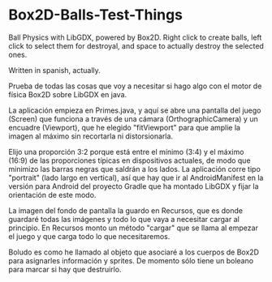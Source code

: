 # Box2D-Balls-Test-Things

Ball Physics with LibGDX, powered by Box2D.
Right click to create balls, left click to select them for destroyal, and space to actually destroy the selected ones.

Written in spanish, actually.


Prueba de todas las cosas que voy a necesitar si hago algo con el motor de física Box2D sobre LibGDX en java.

La aplicación empieza en Primes.java, y aquí se abre una pantalla del juego (Screen) que funciona a través de una cámara (OrthographicCamera) y un encuadre (Viewport), que he elegido "fitViewport" para que amplie la imagen al máximo sin recortarla ni distorsionarla. 

Elijo una proporción 3:2 porque está entre el mínimo (3:4) y el máximo (16:9) de las proporciones típicas en dispositivos actuales, de modo que minimizo las barras negras que saldrán a los lados. La aplicación corre tipo "portrait" (lado largo en vertical), así que hay que ir al AndroidManifest en la versión para Android del proyecto Gradle que ha montado LibGDX y fijar la orientación de este modo.

La imagen del fondo de pantalla la guardo en Recursos, que es donde guardaré todas las imágenes y todo lo que vaya a necesitar cargar al principio. En Recursos monto un método "cargar" que se llama al empezar el juego y que carga todo lo que necesitaremos.

Boludo es como he llamado al objeto que asociaré a los cuerpos de Box2D para asignarles información y sprites. De momento sólo tiene un boleano para marcar si hay que destruirlo.


